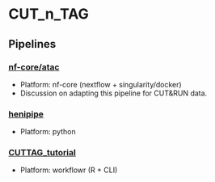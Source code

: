 # CUT_n_TAG

## Pipelines

### [nf-core/atac](https://nf-co.re/atacseq)  
- Platform: nf-core (nextflow + singularity/docker)  
- Discussion on adapting this pipeline for CUT&RUN data.  

### [henipipe](https://pypi.org/project/henipipe/)  
- Platform: python  

### [CUTTAG_tutorial](https://yezhengstat.github.io/CUTTag_tutorial/)  
- Platform: workflowr (R + CLI)  
